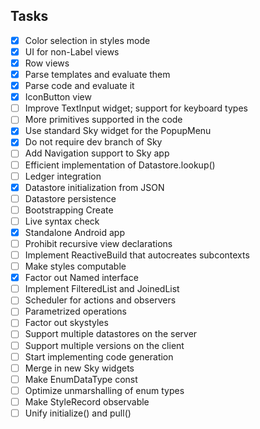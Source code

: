 ## Tasks

- [x] Color selection in styles mode
- [x] UI for non-Label views
- [x] Row views
- [x] Parse templates and evaluate them
- [x] Parse code and evaluate it
- [x] IconButton view
- [ ] Improve TextInput widget; support for keyboard types
- [ ] More primitives supported in the code
- [x] Use standard Sky widget for the PopupMenu
- [x] Do not require dev branch of Sky
- [ ] Add Navigation support to Sky app
- [ ] Efficient implementation of Datastore.lookup()
- [ ] Ledger integration
- [x] Datastore initialization from JSON
- [ ] Datastore persistence
- [ ] Bootstrapping Create
- [ ] Live syntax check
- [x] Standalone Android app
- [ ] Prohibit recursive view declarations
- [ ] Implement ReactiveBuild that autocreates subcontexts
- [ ] Make styles computable
- [x] Factor out Named interface
- [ ] Implement FilteredList and JoinedList
- [ ] Scheduler for actions and observers
- [ ] Parametrized operations
- [ ] Factor out skystyles
- [ ] Support multiple datastores on the server
- [ ] Support multiple versions on the client
- [ ] Start implementing code generation
- [ ] Merge in new Sky widgets
- [ ] Make EnumDataType const
- [ ] Optimize unmarshalling of enum types
- [ ] Make StyleRecord observable
- [ ] Unify initialize() and pull()
